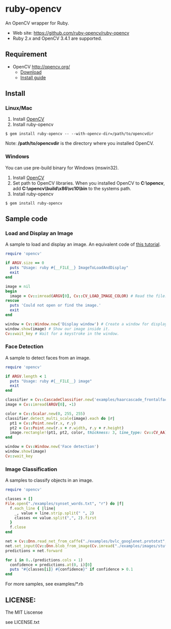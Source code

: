 # ruby-opencv

An OpenCV wrapper for Ruby.

* Web site: <https://github.com/ruby-opencv/ruby-opencv>
* Ruby 2.x and OpenCV 3.4.1 are supported.

## Requirement

* OpenCV <http://opencv.org/>
  * [Download](http://sourceforge.net/projects/opencvlibrary/)
  * [Install guide](http://docs.opencv.org/doc/tutorials/introduction/table_of_content_introduction/table_of_content_introduction.html#table-of-content-introduction)

## Install
### Linux/Mac
1. Install [OpenCV](http://sourceforge.net/projects/opencvlibrary/files/opencv-unix/)
2. Install ruby-opencv

```
$ gem install ruby-opencv -- --with-opencv-dir=/path/to/opencvdir
```

Note: **/path/to/opencvdir** is the directory where you installed OpenCV.


### Windows
You can use pre-build binary for Windows (mswin32).

1. Install [OpenCV](http://sourceforge.net/projects/opencvlibrary/files/opencv-win/)
2. Set path to OpenCV libraries. When you installed OpenCV to **C:\opencv**, add **C:\opencv\build\x86\vc10\bin** to the systems path.
3. Install ruby-opencv

```
$ gem install ruby-opencv
```

## Sample code
### Load and Display an Image

A sample to load and display an image. An equivalent code of [this tutorial](http://docs.opencv.org/doc/tutorials/introduction/display_image/display_image.html#display-image).

```ruby
require 'opencv'

if ARGV.size == 0
  puts "Usage: ruby #{__FILE__} ImageToLoadAndDisplay"
  exit
end

image = nil
begin
  image = Cv::imread(ARGV[0], Cv::CV_LOAD_IMAGE_COLOR) # Read the file.
rescue
  puts 'Could not open or find the image.'
  exit
end

window = Cv::Window.new('Display window') # Create a window for display.
window.show(image) # Show our image inside it.
Cv::wait_key # Wait for a keystroke in the window.
```

### Face Detection

A sample to detect faces from an image.

```ruby
require 'opencv'

if ARGV.length < 1
  puts "Usage: ruby #{__FILE__} image"
  exit
end

classifier = Cv::CascadeClassifier.new('examples/haarcascade_frontalface_alt.xml')
image = Cv::imread(ARGV[0], -1)

color = Cv::Scalar.new(0, 255, 255)
classifier.detect_multi_scale(image).each do |r|
  pt1 = Cv::Point.new(r.x, r.y)
  pt2 = Cv::Point.new(r.x + r.width, r.y + r.height)
  image.rectangle!(pt1, pt2, color, thickness: 3, line_type: Cv::CV_AA)
end

window = Cv::Window.new('Face detection')
window.show(image)
Cv::wait_key
```

### Image Classification

A samples to classify objects in an image.

```ruby
require 'opencv'

classes = []
File.open("./examples/synset_words.txt", "r") do |f|
  f.each_line { |line|
    _, value = line.strip.split(" ", 2)
    classes << value.split(",", 2).first
  }
  f.close
end

net = Cv::Dnn.read_net_from_caffe("./examples/bvlc_googlenet.prototxt", "./examples/bvlc_googlenet.caffemodel")
net.set_input(Cv::Dnn.blob_from_image(Cv.imread("./examples/images/stuff.jpg", Cv::IMREAD_UNCHANGED), size: Cv::Size.new(224, 224), mean: Cv::Scalar.new(104, 117, 123)))
predictions = net.forward

for i in 0..(predictions.cols - 1)
  confidence = predictions.at(0, i)[0]
  puts "#{classes[i]} #{confidence}" if confidence > 0.1
end
```

For more samples, see examples/*.rb

## LICENSE:

The MIT Liscense

see LICENSE.txt
